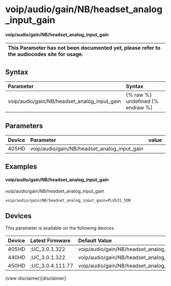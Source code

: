 ﻿---
description: voip/audio/gain/NB/headset_analog_input_gain
search:
    keywords: ['voip','audio','gain','NB','headset_analog_input_gain']
---

# voip/audio/gain/NB/headset_analog_input_gain

#### voip/audio/gain/NB/headset_analog_input_gain


| This Parameter has not been documented yet, please refer to the audiocodes site for usage.  |
| :--- |

## Syntax
| Parameter | Syntax |
| :--- | :--- |
|voip/audio/gain/NB/headset_analog_input_gain | {% raw %} undefined {% endraw %} |

## Parameters
|Device|Parameter|value|Description|
|:---|:---|:---|:---|
| 405HD | voip/audio/gain/NB/headset_analog_input_gain |  |  |

## Examples
#### voip/audio/gain/NB/headset_analog_input_gain

voip/audio/gain/NB/headset_analog_input_gain

```
voip/audio/gain/NB/headset_analog_input_gain=PLUS31_5DB
```

## Devices
This parameter is available on the following devices

| Device | Latest Firmware | Default Value |
|:---|:---|:---|
| 405HD | ;UC_3.0.1.322 | voip/audio/gain/NB/headset_analog_input_gain=PLUS31_5DB 
| 440HD | ;UC_3.0.1.322 | voip/audio/gain/NB/headset_analog_input_gain=PLUS34_5DB 
| 450HD | ;UC_3.0.4.111.77 | voip/audio/gain/NB/headset_analog_input_gain=PLUS34_5DB 

(view disclaimer)[disclaimer]
